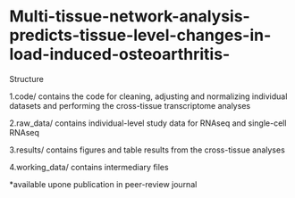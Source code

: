 # Multi-tissue-network-analysis-predicts-tissue-level-changes-in-load-induced-osteoarthritis-

Structure

1.code/ contains the code for cleaning, adjusting and normalizing individual datasets and performing the cross-tissue transcriptome analyses

2.raw_data/ contains individual-level study data for RNAseq and single-cell RNAseq

3.results/ contains figures and table results from the cross-tissue analyses

4.working_data/ contains intermediary files

*available upone publication in peer-review journal
